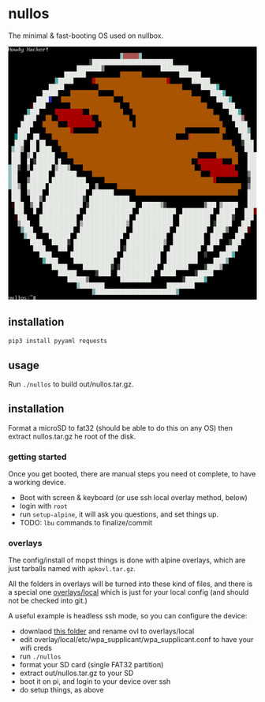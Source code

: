 # nullos

The minimal & fast-booting OS used on nullbox.

![screenshot](screenshot.png)

## installation

```
pip3 install pyyaml requests
```

## usage

Run `./nullos` to build out/nullos.tar.gz.

## installation

Format a microSD to fat32 (should be able to do this on any OS) then extract nullos.tar.gz he root of the disk.

### getting started

Once you get booted, there are manual steps you need ot complete, to have a working device.

- Boot with screen & keyboard (or use ssh local overlay method, below)
- login with `root`
- run `setup-alpine`, it will ask you questions, and set things up.
- TODO: `lbu` commands to finalize/commit


### overlays

The config/install of mopst things is done with alpine overlays, which are just tarballs named with `apkovl.tar.gz`.

All the folders in overlays will be turned into these kind of files, and there is a special one [overlays/local](overlays/local) which is just for your local config (and should not be checked into git.)

A useful example is headless ssh mode, so you can configure the device:

- downlaod [this folder](https://github.com/mesca/alpine_headless/tree/master/ovl) and rename ovl to overlays/local
- edit overlay/local/etc/wpa_supplicant/wpa_supplicant.conf to have your wifi creds
- run `./nullos`
- format your SD card (single FAT32 partition)
- extract out/nullos.tar.gz to your SD
- boot it on pi, and login to your device over ssh
- do setup things, as above


